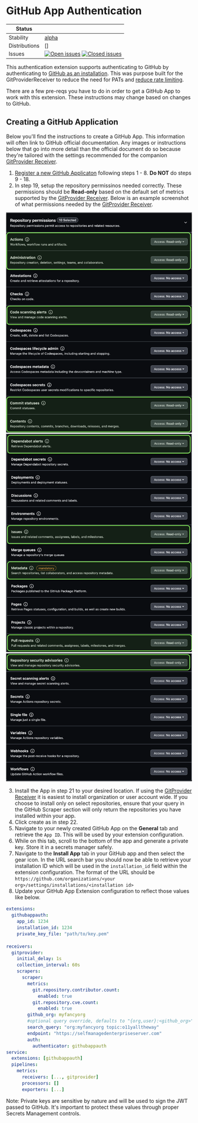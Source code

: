 # GitHub App Authentication

<!-- markdownlint-disable -->
<!-- status autogenerated section -->
| Status        |           |
| ------------- |-----------|
| Stability     | [alpha]  |
| Distributions | [] |
| Issues        | [![Open issues](https://img.shields.io/github/issues-search/open-telemetry/opentelemetry-collector-contrib?query=is%3Aissue%20is%3Aopen%20label%3Aextension%2Fgithubappauth%20&label=open&color=orange&logo=opentelemetry)](https://github.com/open-telemetry/opentelemetry-collector-contrib/issues?q=is%3Aopen+is%3Aissue+label%3Aextension%2Fgithubappauth) [![Closed issues](https://img.shields.io/github/issues-search/open-telemetry/opentelemetry-collector-contrib?query=is%3Aissue%20is%3Aclosed%20label%3Aextension%2Fgithubappauth%20&label=closed&color=blue&logo=opentelemetry)](https://github.com/open-telemetry/opentelemetry-collector-contrib/issues?q=is%3Aclosed+is%3Aissue+label%3Aextension%2Fgithubappauth) |

[alpha]: https://github.com/open-telemetry/opentelemetry-collector/blob/main/docs/component-stability.md#alpha
<!-- end autogenerated section -->
<!-- markdownlint-enable -->

This authentication extension supports authenticating to GitHub by
authenticating to [GitHub as an installation][gh-inst]. This was purpose built
for the GitProviderReceiver to reduce the need for PATs and [reduce rate
limiting][rate].

There are a few pre-reqs you have to do in order to get a GitHub App to work
with this extension. These instructions may change based on changes to GitHub.

[gh-inst]: https://docs.github.com/en/apps/creating-github-apps/authenticating-with-a-github-app/authenticating-as-a-github-app-installation
[rate]: https://docs.github.com/en/graphql/overview/rate-limits-and-node-limits-for-the-graphql-api#primary-rate-limit

## Creating a GitHub Application

Below you'll find the instructions to create a GitHub App. This information
will often link to GitHub official documentation. Any images or instructions
below that go into more detail than the official document do so because they're
tailored with the settings recommended for the companion [GitProvider
Receiver][gpr].

[gpr]: https://github.com/liatrio/liatrio-otel-collector/tree/main/receiver/gitproviderreceiver

1. [Register a new GitHub Applicaton][reg] following steps 1 - 8. **Do NOT** do
   steps 9 - 18.
2. In step 19, setup the repository permissinos needed correctly. These
   permissions should be **Read-only** based on the default set of metrics
   supported by the [GitProvider Receiver][gpr]. Below is an example screenshot
   of what permissions needed by the [GitProvider Receiver][gpr].

![perms-1](./docs/repo-perms-1.png)
![perms-2](./docs/repo-perms-2.png)
![perms-3](./docs/repo-perms-3.png)

3. Install the App in step 21 to your desired location. If using the
   [GitProvider Receiver][gpr] it is easiest to install organization or user
   account wide. If you choose to install only on select repositories, ensure
   that your query in the GitHub Scraper section will only return the
   repositories you have installed within your app.
4. Click create as in step 22. 
5. Navigate to your newly created GitHub App on the **General** tab and
   retrieve the `App ID`. This will be used by your extension configuration.
6. While on this tab, scroll to the bottom of the app and generate a private
   key. Store it in a secrets manager safely.
7. Navigate to the **Install App** tab in your GitHub app and then select the
   gear icon. In the URL search bar you should now be able to retrieve your
   installation ID which will be used in the `installation_id` field within the
   extension configuration. The format of the URL should be
   `https://github.com/organizations/<your
   org>/settings/installations/<installation id>`
8. Update your GitHub App Extension configuration to reflect those values like
   below.

```yaml
extensions:
  githubappauth:
    app_id: 1234
    installation_id: 1234
    private_key_file: "path/to/key.pem"

receivers:
  gitprovider:
    initial_delay: 1s
    collection_interval: 60s
    scrapers:
      scraper:
        metrics:
          git.repository.contributor.count:
            enabled: true
          git.repository.cve.count:
            enabled: true
        github_org: myfancyorg
        #optional query override, defaults to "{org,user}:<github_org>"
        search_query: "org:myfancyorg topic:o11yalltheway"
        endpoint: "https://selfmanagedenterpriseserver.com"
        auth:
          authenticator: githubappauth
service:
  extensions: [githubappauth]
  pipelines:
    metrics:
      receivers: [..., gitprovider]
      processors: []
      exporters: [...]
```

Note: Private keys are sensitive by nature and will be used to sign the JWT
passed to GitHub. It's important to protect these values through proper Secrets
Management controls.

[reg]: https://docs.github.com/en/apps/creating-github-apps/registering-a-github-app/registering-a-github-app#registering-a-github-app
